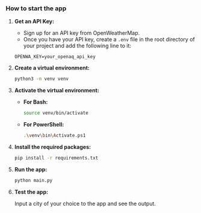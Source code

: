 ### How to start the app

1. **Get an API Key:**

    - Sign up for an API key from OpenWeatherMap.
    - Once you have your API key, create a `.env` file in the root directory of your project and add the following line to it:
    
    ```env
    OPENWA_KEY=your_openaq_api_key
    ```

2. **Create a virtual environment:**

    ```sh
    python3 -m venv venv
    ```

3. **Activate the virtual environment:**

    - **For Bash:**
    
        ```sh
        source venv/bin/activate
        ```

    - **For PowerShell:**
    
        ```sh
        .\venv\bin\Activate.ps1
        ```

4. **Install the required packages:**

    ```sh
    pip install -r requirements.txt
    ```

5. **Run the app:**

    ```sh
    python main.py
    ```

6. **Test the app:**

    Input a city of your choice to the app and see the output.
